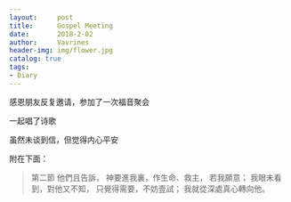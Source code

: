 ```yaml
---
layout:     post
title:      Gospel Meeting
date:       2018-2-02
author:     Vavrines
header-img: img/flower.jpg
catalog: true
tags:
- Diary
---
```


感恩朋友反复邀请，参加了一次福音聚会

一起唱了诗歌

虽然未谈到信，但觉得内心平安

附在下面：

>第二節
>他們且告訴，
>神要進我裏，作生命、救主，
>若我願意；
>我眼未看到，對他又不知，
>只覺得需要，不妨壹試；
>我就從深處真心轉向他。
